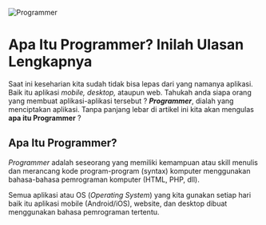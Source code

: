 ![Programmer](https://user-images.githubusercontent.com/74009193/98468222-160f8580-220c-11eb-916f-04d2aa9f6211.jpg)
<html>
  <body>
    <h1>Apa Itu Programmer? Inilah Ulasan Lengkapnya</h1>
     <p>Saat ini keseharian kita sudah tidak bisa lepas dari yang namanya aplikasi. Baik itu aplikasi <i>mobile, desktop,</i> ataupun web. Tahukah anda siapa orang yang membuat aplikasi-aplikasi tersebut ? <i><b>Programmer</b></i>, dialah yang menciptakan aplikasi. Tanpa panjang lebar di artikel ini kita akan mengulas <b>apa itu Programmer</b> ?
    <h2>Apa Itu Programmer?</h2>
    <p><i>Programmer</i> adalah seseorang yang memiliki kemampuan atau </i>skill</i> menulis dan merancang kode program-program (syntax) komputer menggunakan bahasa-bahasa pemrograman komputer (HTML, PHP, dll).</p>
<p>Semua aplikasi atau OS (<i>Operating System</i>) yang kita gunakan setiap hari baik itu aplikasi mobile (Android/iOS), website, dan desktop dibuat menggunakan bahasa pemrograman tertentu.</p>
 
  
  
  
